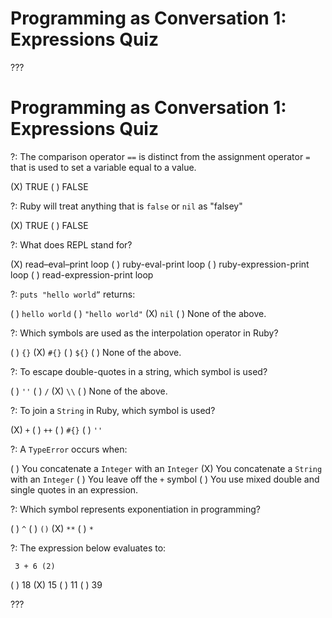 # Programming as Conversation 1: Expressions Quiz

???

# Programming as Conversation 1: Expressions Quiz

?: The comparison operator `==` is distinct from the assignment operator `=` that is used to set a variable equal to a value.

(X) TRUE
( ) FALSE

?: Ruby will treat anything that is `false` or `nil` as "falsey"

(X) TRUE
( ) FALSE

?: What does REPL stand for?

(X) read–eval–print loop
( ) ruby-eval-print loop
( ) ruby-expression-print loop
( ) read-expression-print loop

?: ```puts "hello world”``` returns:

( ) `hello world`
( ) `"hello world"`
(X) `nil`
( ) None of the above.

?: Which symbols are used as the interpolation operator in Ruby?

( ) `{}`
(X) `#{}`
( ) `${}`
( ) None of the above.

?: To escape double-quotes in a string, which symbol is used?

( ) `''`
( ) `/`
(X) `\\`
( ) None of the above.

?:  To join a `String` in Ruby, which symbol is used?

(X) `+`
( ) `++`
( ) `#{}`
( ) `''`

?: A  `TypeError` occurs when:

( ) You concatenate a `Integer` with an `Integer`
(X) You concatenate a `String` with an `Integer`
( ) You leave off the `+` symbol
( ) You use mixed double and single quotes in an expression.

?: Which symbol represents exponentiation in programming?

( ) `^`
( ) `()`
(X) `**`
( ) `*`

?: The expression below evaluates to:

```
 3 + 6 (2)
```
( ) 18
(X) 15
( ) 11
( ) 39

???
